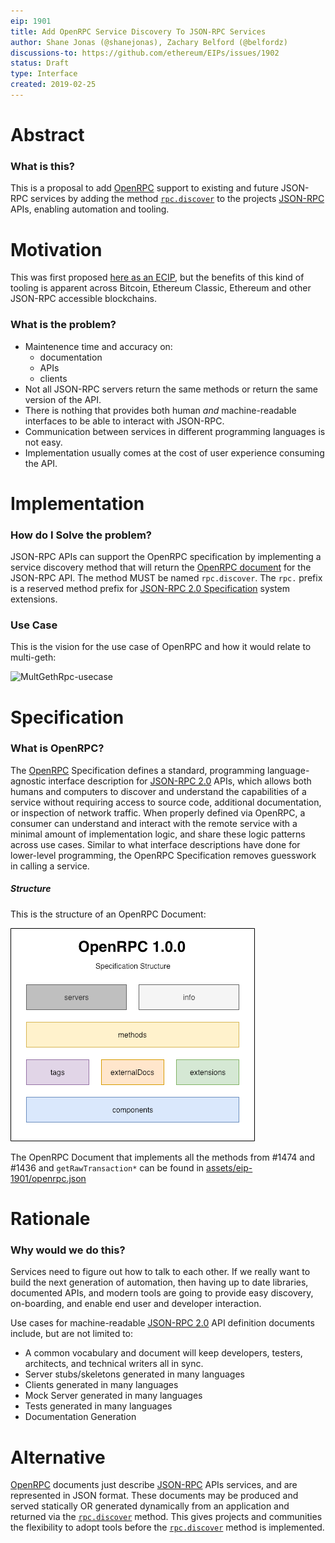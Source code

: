 ```yaml
---
eip: 1901
title: Add OpenRPC Service Discovery To JSON-RPC Services
author: Shane Jonas (@shanejonas), Zachary Belford (@belfordz)
discussions-to: https://github.com/ethereum/EIPs/issues/1902
status: Draft
type: Interface
created: 2019-02-25
---
```


# Abstract
### What is this?

This is a proposal to add [OpenRPC](https://github.com/open-rpc/spec) support to existing and future JSON-RPC services by adding the method [`rpc.discover`](https://github.com/open-rpc/spec#service-discovery-method) to the projects [JSON-RPC](https://www.jsonrpc.org/specification) APIs, enabling automation and tooling.

# Motivation
This was first proposed [here as an ECIP](https://github.com/etclabscore/ECIPs/blob/master/ECIPs/ECIP-1053.md), but the benefits of this kind of tooling is apparent across Bitcoin, Ethereum Classic, Ethereum and other JSON-RPC accessible blockchains.

### What is the problem?

- Maintenence time and accuracy on:
    - documentation
    - APIs
    - clients
- Not all JSON-RPC servers return the same methods or return the same version of the API.
- There is nothing that provides both human *and* machine-readable interfaces to be able to interact with JSON-RPC.
- Communication between services in different programming languages is not easy.
- Implementation usually comes at the cost of user experience consuming the API.

# Implementation
### How do I Solve the problem?
JSON-RPC APIs can support the OpenRPC specification by implementing a service discovery method that will return the [OpenRPC document](https://github.com/open-rpc/spec#openrpc-document) for the JSON-RPC API. The method MUST be named `rpc.discover`. The `rpc.` prefix is a reserved method prefix for [JSON-RPC 2.0 Specification](https://www.jsonrpc.org/specification) system extensions.

### Use Case
This is the vision for the use case of OpenRPC and how it would relate to multi-geth:

![MultGethRpc-usecase](https://user-images.githubusercontent.com/364566/54172981-4605f480-443d-11e9-9e29-80c580f9edae.png)

# Specification

### What is OpenRPC?
The [OpenRPC](https://github.com/open-rpc/spec) Specification defines a standard, programming language-agnostic interface description for [JSON-RPC 2.0](https://www.jsonrpc.org/specification) APIs, which allows both humans and computers to discover and understand the capabilities of a service without requiring access to source code, additional documentation, or inspection of network traffic. When properly defined via OpenRPC, a consumer can understand and interact with the remote service with a minimal amount of implementation logic, and share these logic patterns across use cases. Similar to what interface descriptions have done for lower-level programming, the OpenRPC Specification removes guesswork in calling a service.

##### Structure
This is the structure of an OpenRPC Document:

![openrpc-spec-structure](https://github.com/open-rpc/design/raw/master/diagrams/structure/OpenRPC_structure.png)

The OpenRPC Document that implements all the methods from #1474 and #1436 and `getRawTransaction*` can be found in [assets/eip-1901/openrpc.json](assets/eip-1901/openrpc.json)

# Rationale
### Why would we do this?
Services need to figure out how to talk to each other. If we really want to build the next generation of automation, then having up to date libraries, documented APIs, and modern tools are going to provide easy discovery, on-boarding, and enable end user and developer interaction.

Use cases for machine-readable [JSON-RPC 2.0](https://www.jsonrpc.org/specification) API definition documents include, but are not limited to:

- A common vocabulary and document will keep developers, testers, architects, and technical writers all in sync.
- Server stubs/skeletons generated in many languages
- Clients generated in many languages
- Mock Server generated in many languages
- Tests generated in many languages
- Documentation Generation


# Alternative
[OpenRPC](https://github.com/open-rpc/spec) documents just describe [JSON-RPC](https://www.jsonrpc.org/specification) APIs services, and are represented in JSON format. These documents may be produced and served statically OR generated dynamically from an application and returned via the [`rpc.discover`](https://github.com/open-rpc/spec#service-discovery-method) method. This gives projects and communities the flexibility to adopt tools before the [`rpc.discover`](https://github.com/open-rpc/spec#service-discovery-method) method is implemented.